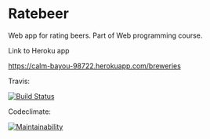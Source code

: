 # Ratebeer

Web app for rating beers. Part of Web programming course.

Link to Heroku app

https://calm-bayou-98722.herokuapp.com/breweries

Travis: 

[![Build Status](https://travis-ci.org/Mustekala/ratebeer.svg?branch=master)](https://travis-ci.org/Mustekala/ratebeer)

Codeclimate:

[![Maintainability](https://api.codeclimate.com/v1/badges/9696fa23bd25e8d6af45/maintainability)](https://codeclimate.com/github/Mustekala/ratebeer/maintainability)
